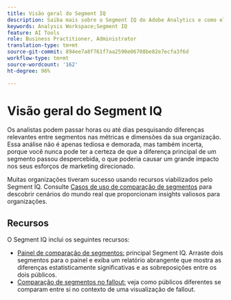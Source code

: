 ```yaml
---
title: Visão geral do Segment IQ
description: Saiba mais sobre o Segment IQ do Adobe Analytics e como ele pode ajudar sua organização.
keywords: Analysis Workspace;Segment IQ
feature: AI Tools
role: Business Practitioner, Administrator
translation-type: tm+mt
source-git-commit: 894ee7a8f761f7aa2590e06708be82e7ecfa3f6d
workflow-type: tm+mt
source-wordcount: '162'
ht-degree: 96%

---
```



# Visão geral do Segment IQ

Os analistas podem passar horas ou até dias pesquisando diferenças relevantes entre segmentos nas métricas e dimensões da sua organização. Essa análise não é apenas tediosa e demorada, mas também incerta, porque você nunca pode ter a certeza de que a diferença principal de um segmento passou despercebida, o que poderia causar um grande impacto nos seus esforços de marketing direcionado.

Muitas organizações tiveram sucesso usando recursos viabilizados pelo Segment IQ. Consulte [Casos de uso de comparação de segmentos](c-panels/c-segment-comparison/segment-compare-use-cases.md) para descobrir cenários do mundo real que proporcionam insights valiosos para organizações.

## Recursos

O Segment IQ inclui os seguintes recursos:

* [Painel de comparação de segmentos:](c-panels/c-segment-comparison/segment-comparison.md) principal Segment IQ. Arraste dois segmentos para o painel e exiba um relatório abrangente que mostra as diferenças estatisticamente significativas e as sobreposições entre os dois públicos.
* [Comparação de segmentos no fallout:](visualizations/fallout/compare-segments-fallout.md) veja como públicos diferentes se comparam entre si no contexto de uma visualização de fallout.
